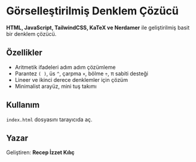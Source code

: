 # Görselleştirilmiş Denklem Çözücü

**HTML, JavaScript, TailwindCSS, KaTeX ve Nerdamer** ile geliştirilmiş basit bir denklem çözücü.

## Özellikler
- Aritmetik ifadeleri adım adım çözümleme
- Parantez `( )`, üs `^`, çarpma `×`, bölme `÷`, π sabiti desteği
- Lineer ve ikinci derece denklemler için çözüm
- Minimalist arayüz, mini tuş takımı

## Kullanım
`index.html` dosyasını tarayıcıda aç.

## Yazar
Geliştiren: **Recep İzzet Kılıç**
